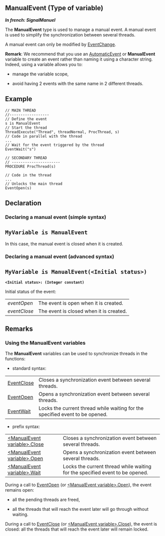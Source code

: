 
## ManualEvent (Type of variable)

***In french: SignalManuel***
				



<a name="XUse"></a>
<a name="Use"></a>
<a name="description"></a>
The **ManualEvent** type is used to manage a manual event. A manual event is used to simplify the synchronization between several threads.

A manual event can only be modified by [EventChange](../WDLang1/3077017.md).

**Remark**: We recommend that you use an [AutomaticEvent](../WDLang1/1000021270.md) or **ManualEvent** variable to create an event rather than naming it using a character string. Indeed, using a variable allows you to: 

- manage the variable scope, 

- avoid having 2 events with the same name in 2 different threads.





<a name="Example1"></a>
<a name="sample_code"></a>

## Example


```wl
// MAIN THREAD
//------------------
// Define the event
s is ManualEvent
// Start the thread
ThreadExecute("Thread", threadNormal, ProcThread, s)
// Code in parallel with the thread
...
// Wait for the event triggered by the thread
EventWait("s")
```

```wl
// SECONDARY THREAD
// ----------------------
PROCEDURE ProcThread(s)

// Code in the thread
...
// Unlocks the main thread
EventOpen(s)
```





## Declaration
<a name="declaration_ELTTEXTE000177"></a>
<a name="SYNTAX1"></a>

### Declaring a manual event (simple syntax)

`MyVariable is ManualEvent`
---

In this case, the manual event is closed when it is created.


<a name="SYNTAX2"></a>

### Declaring a manual event (advanced syntax)

`MyVariable is ManualEvent(<Initial status>)`
---

**`<Initial status>: (Integer constant)`**

Initial status of the event:


|   |   |
| --- | --- |
| *eventOpen* | The event is open when it is created. |
| *eventClose* | The event is closed when it is created. |









<a name="NOTE0"></a>

## Remarks
<a name="NOTE0_1"></a>


### Using the ManualEvent variables
<a name="using_the_manualevent_variables_ELTPARAGRAPHE000069"></a>

The **ManualEvent** variables can be used to synchronize threads in the functions: 

- standard syntax: 
	


|   |   |
| --- | --- |
| [EventClose](../WDLang1/1000021272.md) | Closes a synchronization event between several threads. |
| [EventOpen](../WDLang1/1000021271.md) | Opens a synchronization event between several threads. |
| [EventWait](../WDLang1/3077007.md) | Locks the current thread while waiting for the specified event to be opened. |

- prefix syntax: 
	


|   |   |
| --- | --- |
| [&lt;ManualEvent variable&gt;.Close](../WDLang1/1000024382.md) | Closes a synchronization event between several threads. |
| [&lt;ManualEvent variable&gt;.Open](../WDLang1/1000024384.md) | Opens a synchronization event between several threads. |
| [&lt;ManualEvent variable&gt;.Wait](../WDLang1/1000024381.md) | Locks the current thread while waiting for the specified event to be opened. |




During a call to [EventOpen](../WDLang1/1000021271.md) (or [&lt;ManualEvent variable&gt;.Open](../WDLang1/1000024384.md)), the event remains open: 

- all the pending threads are freed, 

- all the threads that will reach the event later will go through without waiting.


During a call to [EventClose](../WDLang1/1000021272.md) (or [&lt;ManualEvent variable&gt;.Close](../WDLang1/1000024382.md)), the event is closed: all the threads that will reach the event later will remain locked.


